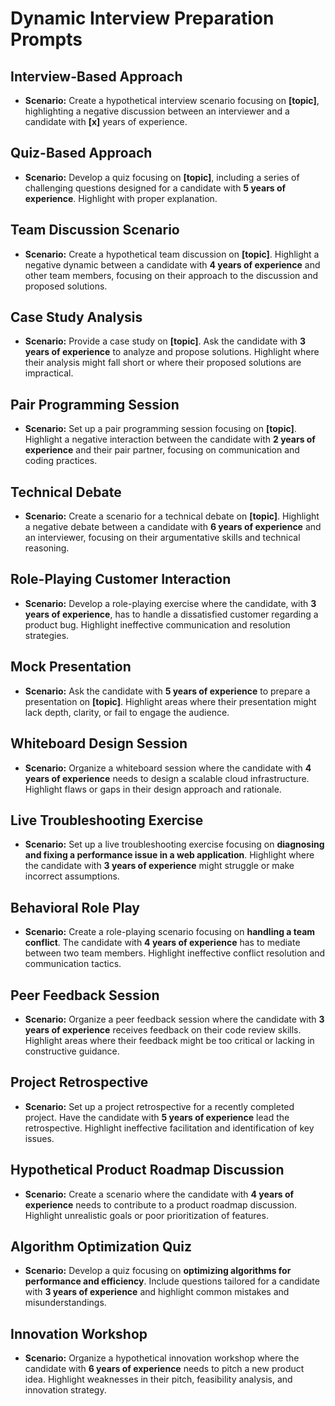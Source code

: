 # Dynamic Interview Preparation Prompts

## Interview-Based Approach
- **Scenario:** Create a hypothetical interview scenario focusing on **[topic]**, highlighting a negative discussion between an interviewer and a candidate with **[x]** years of experience.

## Quiz-Based Approach
- **Scenario:** Develop a quiz focusing on **[topic]**, including a series of challenging questions designed for a candidate with **5 years of experience**. Highlight with proper explanation.

## Team Discussion Scenario
- **Scenario:** Create a hypothetical team discussion on **[topic]**. Highlight a negative dynamic between a candidate with **4 years of experience** and other team members, focusing on their approach to the discussion and proposed solutions.

## Case Study Analysis
- **Scenario:** Provide a case study on **[topic]**. Ask the candidate with **3 years of experience** to analyze and propose solutions. Highlight where their analysis might fall short or where their proposed solutions are impractical.

## Pair Programming Session
- **Scenario:** Set up a pair programming session focusing on **[topic]**. Highlight a negative interaction between the candidate with **2 years of experience** and their pair partner, focusing on communication and coding practices.

## Technical Debate
- **Scenario:** Create a scenario for a technical debate on **[topic]**. Highlight a negative debate between a candidate with **6 years of experience** and an interviewer, focusing on their argumentative skills and technical reasoning.

## Role-Playing Customer Interaction
- **Scenario:** Develop a role-playing exercise where the candidate, with **3 years of experience**, has to handle a dissatisfied customer regarding a product bug. Highlight ineffective communication and resolution strategies.

## Mock Presentation
- **Scenario:** Ask the candidate with **5 years of experience** to prepare a presentation on **[topic]**. Highlight areas where their presentation might lack depth, clarity, or fail to engage the audience.

## Whiteboard Design Session
- **Scenario:** Organize a whiteboard session where the candidate with **4 years of experience** needs to design a scalable cloud infrastructure. Highlight flaws or gaps in their design approach and rationale.

## Live Troubleshooting Exercise
- **Scenario:** Set up a live troubleshooting exercise focusing on **diagnosing and fixing a performance issue in a web application**. Highlight where the candidate with **3 years of experience** might struggle or make incorrect assumptions.

## Behavioral Role Play
- **Scenario:** Create a role-playing scenario focusing on **handling a team conflict**. The candidate with **4 years of experience** has to mediate between two team members. Highlight ineffective conflict resolution and communication tactics.

## Peer Feedback Session
- **Scenario:** Organize a peer feedback session where the candidate with **3 years of experience** receives feedback on their code review skills. Highlight areas where their feedback might be too critical or lacking in constructive guidance.

## Project Retrospective
- **Scenario:** Set up a project retrospective for a recently completed project. Have the candidate with **5 years of experience** lead the retrospective. Highlight ineffective facilitation and identification of key issues.

## Hypothetical Product Roadmap Discussion
- **Scenario:** Create a scenario where the candidate with **4 years of experience** needs to contribute to a product roadmap discussion. Highlight unrealistic goals or poor prioritization of features.

## Algorithm Optimization Quiz
- **Scenario:** Develop a quiz focusing on **optimizing algorithms for performance and efficiency**. Include questions tailored for a candidate with **3 years of experience** and highlight common mistakes and misunderstandings.

## Innovation Workshop
- **Scenario:** Organize a hypothetical innovation workshop where the candidate with **6 years of experience** needs to pitch a new product idea. Highlight weaknesses in their pitch, feasibility analysis, and innovation strategy.
